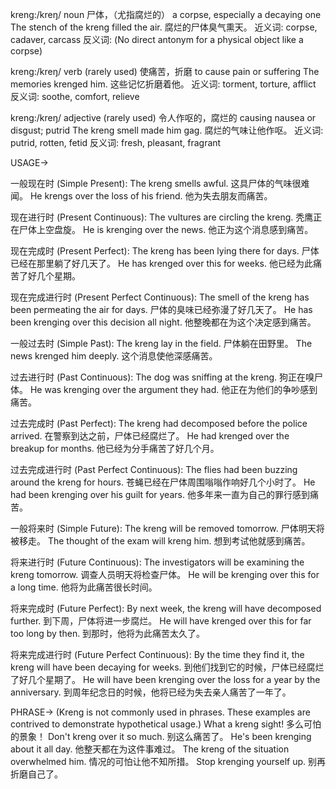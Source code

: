 kreng:/kreŋ/
noun
尸体，（尤指腐烂的）
a corpse, especially a decaying one
The stench of the kreng filled the air.  腐烂的尸体臭气熏天。
近义词: corpse, cadaver, carcass
反义词: (No direct antonym for a physical object like a corpse)


kreng:/kreŋ/
verb (rarely used)
使痛苦，折磨
to cause pain or suffering
The memories krenged him.  这些记忆折磨着他。
近义词: torment, torture, afflict
反义词: soothe, comfort, relieve


kreng:/kreŋ/
adjective (rarely used)
令人作呕的，腐烂的
causing nausea or disgust; putrid
The kreng smell made him gag.  腐烂的气味让他作呕。
近义词: putrid, rotten, fetid
反义词: fresh, pleasant, fragrant



USAGE->

一般现在时 (Simple Present):
The kreng smells awful.  这具尸体的气味很难闻。
He krengs over the loss of his friend. 他为失去朋友而痛苦。


现在进行时 (Present Continuous):
The vultures are circling the kreng. 秃鹰正在尸体上空盘旋。
He is krenging over the news. 他正为这个消息感到痛苦。


现在完成时 (Present Perfect):
The kreng has been lying there for days.  尸体已经在那里躺了好几天了。
He has krenged over this for weeks.  他已经为此痛苦了好几个星期。


现在完成进行时 (Present Perfect Continuous):
The smell of the kreng has been permeating the air for days. 尸体的臭味已经弥漫了好几天了。
He has been krenging over this decision all night. 他整晚都在为这个决定感到痛苦。


一般过去时 (Simple Past):
The kreng lay in the field. 尸体躺在田野里。
The news krenged him deeply.  这个消息使他深感痛苦。


过去进行时 (Past Continuous):
The dog was sniffing at the kreng. 狗正在嗅尸体。
He was krenging over the argument they had. 他正在为他们的争吵感到痛苦。


过去完成时 (Past Perfect):
The kreng had decomposed before the police arrived.  在警察到达之前，尸体已经腐烂了。
He had krenged over the breakup for months. 他已经为分手痛苦了好几个月。


过去完成进行时 (Past Perfect Continuous):
The flies had been buzzing around the kreng for hours. 苍蝇已经在尸体周围嗡嗡作响好几个小时了。
He had been krenging over his guilt for years.  他多年来一直为自己的罪行感到痛苦。


一般将来时 (Simple Future):
The kreng will be removed tomorrow.  尸体明天将被移走。
The thought of the exam will kreng him.  想到考试他就感到痛苦。


将来进行时 (Future Continuous):
The investigators will be examining the kreng tomorrow.  调查人员明天将检查尸体。
He will be krenging over this for a long time. 他将为此痛苦很长时间。


将来完成时 (Future Perfect):
By next week, the kreng will have decomposed further. 到下周，尸体将进一步腐烂。
He will have krenged over this for far too long by then. 到那时，他将为此痛苦太久了。


将来完成进行时 (Future Perfect Continuous):
By the time they find it, the kreng will have been decaying for weeks.  到他们找到它的时候，尸体已经腐烂了好几个星期了。
He will have been krenging over the loss for a year by the anniversary. 到周年纪念日的时候，他将已经为失去亲人痛苦了一年了。


PHRASE-> (Kreng is not commonly used in phrases.  These examples are contrived to demonstrate hypothetical usage.)
What a kreng sight!  多么可怕的景象！
Don't kreng over it so much.  别这么痛苦了。
He's been krenging about it all day.  他整天都在为这件事难过。
The kreng of the situation overwhelmed him.  情况的可怕让他不知所措。
Stop krenging yourself up.  别再折磨自己了。
